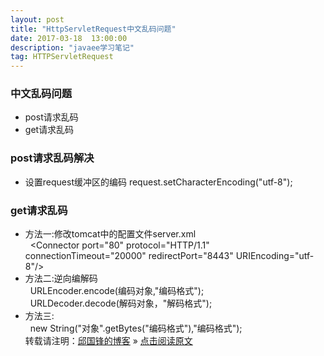```yaml
---
layout: post
title: "HttpServletRequest中文乱码问题"
date: 2017-03-18  13:00:00
description: "javaee学习笔记"
tag: HTTPServletRequest 
---
```

### 中文乱码问题
* post请求乱码
* get请求乱码
### post请求乱码解决
* 设置request缓冲区的编码  request.setCharacterEncoding("utf-8");

### get请求乱码
* 方法一:修改tomcat中的配置文件server.xml<br />
&nbsp;&nbsp;&lt;Connector port="80" protocol="HTTP/1.1"  connectionTimeout="20000"  redirectPort="8443" URIEncoding="utf-8"/&gt;
* 方法二:逆向编解码<br />
&nbsp;&nbsp;URLEncoder.encode(编码对象,"编码格式");<br />
&nbsp;&nbsp;URLDecoder.decode(解码对象，"解码格式");<br />
* 方法三:<br />
&nbsp;&nbsp;new String("对象".getBytes("编码格式"),"编码格式");<br />
转载请注明：[邱国锋的博客](http://qiuguofeng.com) » [点击阅读原文](http://qiuguofeng.com/2017/03/HttpServletRequest中文乱码问题/)
